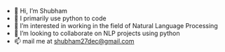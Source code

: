 - 👋 Hi, I’m Shubham
- 👀 I primarily use python to code
- 🌱 I’m interested in working in the field of Natural Language Processing
- 💞️ I’m looking to collaborate on NLP projects using python
- 📫 mail me at shubham27dec@gmail.com

<!---
shubham27dec/shubham27dec is a ✨ special ✨ repository because its `README.md` (this file) appears on your GitHub profile.
You can click the Preview link to take a look at your changes.
--->
